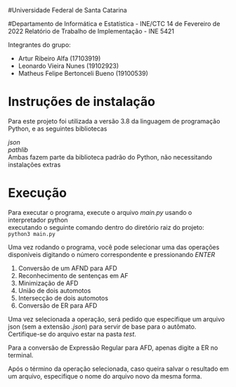 #Universidade Federal de Santa Catarina

#Departamento de Informática e Estatística - INE/CTC
14 de Fevereiro de 2022
Relatório de Trabalho de Implementação - INE 5421

Integrantes do grupo:
- Artur Ribeiro Alfa (17103919)
- Leonardo Vieira Nunes (19102923)
- Matheus Felipe Bertonceli Bueno (19100539)


# Instruções de instalação
Para este projeto foi utilizada a versão 3.8 da linguagem de programação Python, e as seguintes bibliotecas

_json_\
_pathlib_\
Ambas fazem parte da biblioteca padrão do Python, não necessitando instalações extras


# Execução
Para executar o programa, execute o arquivo _main.py_ usando o interpretador python\
executando o seguinte comando dentro do diretório raiz do projeto:\
`python3 main.py`

Uma vez rodando o programa, você pode selecionar uma das operações disponíveis digitando o número correspondente e pressionando _ENTER_

1. Conversão de um AFND para AFD
2. Reconhecimento de sentenças em AF
3. Minimização de AFD
4. União de dois automotos
5. Intersecção de dois automotos
6. Conversão de ER para AFD

Uma vez selecionada a operação, será pedido que especifique um arquivo json (sem a extensão _.json_) para servir de base para o autômato. Certifique-se do arquivo estar na pasta _test_.

Para a conversão de Expressão Regular para AFD, apenas digite a ER no terminal.

Após o término da operação selecionada, caso queira salvar o resultado em um arquivo, especifique o nome do arquivo novo da mesma forma.

